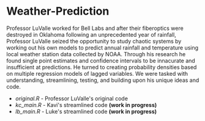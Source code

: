 # Weather-Prediction
Professor LuValle worked for Bell Labs and after their fiberoptics were destroyed in Oklahoma following an unprecedented year of rainfall, Professor LuValle seized the opportunity to study chaotic systems by working out his own models to predict annual rainfall and temperature using local weather station data collected by NOAA. Through his research he found single point estimates and confidence intervals to be innacurate and insufficient at predictions. He turned to creating probability densities based on multiple regression models of lagged variables. We were tasked with understanding, streamlining, testing, and building upon his unique ideas and code.

- _original.R_ - Professor LuValle's original code 
- _kc_main.R_ - Kavi's streamlined code __(work in progress)__
- _lb_main.R_ - Luke's streamlined code __(work in progress)__
